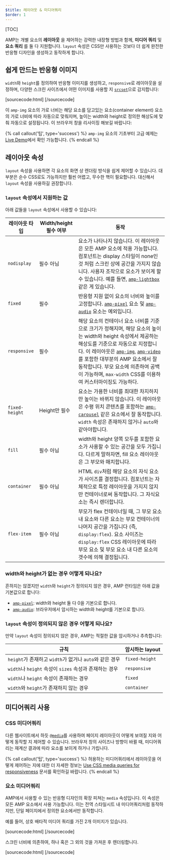 ```yaml
---
$title: 레이아웃 & 미디어쿼리
$order: 1
---
```

[TOC]

AMP는 개별 요소의 **레이아웃** 을 제어하는 강력한 내장형 방법과 함께, **미디어 쿼리** 및 **요소 쿼리** 를 둘 다 지원합니다.
`layout` 속성은 CSS만 사용하는 것보다 더 쉽게 완전한 반응형 디자인을 생성하고 동작하게 합니다.

## 쉽게 만드는 반응형 이미지

`width`와 `height`를 정의하여 반응형 이미지를 생성하고, `responsive`로 레이아웃을 설정하며,
다양한 스크린 사이즈에서 어떤 이미지를 사용할 지 [`srcset`](/docs/guides/responsive/art_direction.html)으로 감지합니다:

[sourcecode:html]
<amp-img
    src="/img/narrow.jpg"
    srcset="/img/wide.jpg 640w,
           /img/narrow.jpg 320w"
    width="1698"
    height="2911"
    layout="responsive"
    alt="an image">
</amp-img>
[/sourcecode]

이 `amp-img` 요소의 가로 너비는 해당 요소를 담고있는 요소(container element) 요소의
가로 너비에 따라 자동으로 맞춰지며, 높이는 width와 height로 정의한 해상도에 맞춰 자동으로 설정됩니다.
이 브라우저 창을 리사이징 해보길 바랍니다:

<amp-img src="/static/img/background.jpg" width="1920" height="1080" layout="responsive"></amp-img>

{% call callout('팁', type='success') %}
`amp-img` 요소의 기초부터 고급 예제는 [Live Demo](https://ampbyexample.com/components/amp-img/)에서 확인 가능합니다.
{% endcall %}

## 레이아웃 속성
`layout` 속성을 사용하면 각 요소의 화면 상 렌더링 방식을 쉽게 제어할 수 있습니다.
대부분은 순수 CSS로도 가능하지만 훨씬 어렵고, 무수한 핵이 필요합니다.
대신해서 `layout` 속성을 사용하길 권장합니다.

### `layout` 속성에서 지원하는 값

아래 값들을 `layout` 속성에서 사용할 수 있습니다:

<table>
  <thead>
    <tr>
      <th data-th="Layout type" class="col-twenty">레이아웃 타입</th>
      <th data-th="Width/height required" class="col-twenty">Width/height 필수 여부</th>
      <th data-th="Behavior">동작</th>
    </tr>
  </thead>
  <tbody>
    <tr>
      <td data-th="Layout type" class="col-twenty"><code>nodisplay</code></td>
      <td data-th="Description" class="col-twenty">필수 아님</td>
      <td data-th="Behavior">요소가 나타나지 않습니다. 이 레이아웃은 모든 AMP 요소에 적용 가능합니다. 컴포넌트는 display 스타일이 none인 것 처럼 스크린 상에 공간을 가지지 않습니다. 사용자 조작으로 요소가 보이게 할 수 있습니다. 예를 들면, <a href="/docs/reference/extended/amp-lightbox.html"><code>amp-lightbox</code></a> 같은 게 있습니다.</td>
    </tr>
    <tr>
      <td data-th="Layout type" class="col-twenty"><code>fixed</code></td>
      <td data-th="Description" class="col-twenty">필수</td>
      <td data-th="Behavior">반응형 지원 없이 요소의 너비와 높이를 고정합니다. <a href="/docs/reference/amp-pixel.html"><code>amp-pixel</code></a> 요소 및 <a href="/docs/reference/extended/amp-audio.html"><code>amp-audio</code></a> 요소는 예외입니다.</td>
    </tr>
    <tr>
      <td data-th="Layout type" class="col-twenty"><code>responsive</code></td>
      <td data-th="Description" class="col-twenty">필수</td>
      <td data-th="Behavior">
      해당 요소의 컨테이너 요소 너비를 기준으로 크기가 정해지며,
      해당 요소의 높이는 width와 height 속성에서 제공하는 해상도를 기준으로 자동으로 지정합니다.
      이 레이아웃은 <a href="/docs/reference/amp-img.html"><code>amp-img</code></a>, <a href="/docs/reference/amp-video.html"><code>amp-video</code></a>를 포함한 대부분의 AMP 요소에서 잘 동작합니다.
      부모 요소에 의존하여 공백이 가능하며, <code>max-width</code> CSS를 이용하여 커스터마이징도 가능하다.</td>
    </tr>
    <tr>
      <td data-th="Layout type" class="col-twenty"><code>fixed-height</code></td>
      <td data-th="Description" class="col-twenty">Height만 필수</td>
      <td data-th="Behavior">요소는 가용한 너비를 최대한 차지하지만 높이는 바뀌지 않습니다. 이 레이아웃은 수평 위치 콘텐츠를 포함하는 <a href="/docs/reference/extended/amp-carousel.html"><code>amp-carousel</code></a> 같은 요소에서 잘 동작합니다. <code>width</code> 속성은 존재하지 않거나 <code>auto</code>와 같아야합니다.</td>
    </tr>
    <tr>
      <td data-th="Layout type" class="col-twenty"><code>fill</code></td>
      <td data-th="Description" class="col-twenty">필수 아님</td>
      <td data-th="Behavior">width와 height 양쪽 모두를 포함한 요소가 사용할 수 있는 공간을 모두 가집니다. 다르게 말하자면, fill 요소 레이아웃은 그 부모와 매치합니다.</td>
    </tr>
    <tr>
      <td data-th="Layout type" class="col-twenty"><code>container</code></td>
      <td data-th="Description" class="col-twenty">필수 아님</td>
      <td data-th="Behavior">HTML <code>div</code>처럼 해당 요소의 자식 요소가 사이즈를 결정합니다. 컴포넌트는 자체적으로 특정 레이아웃을 가지지 않지만 컨테이너로써 동작합니다. 그 자식요소는 즉시 렌더합니다.</td>
    </tr>
    <tr>
      <td data-th="Layout type" class="col-twenty"><code>flex-item</code></td>
      <td data-th="Description" class="col-twenty">필수 아님</td>
      <td data-th="Behavior">부모가 flex 컨테이너일 때, 그 부모 요소 내 요소와 다른 요소는 부모 컨테이너의 나머지 공간을 가집니다 (즉, <code>display:flex</code>). 요소 사이즈는 <code>display:flex</code> CSS 레이아웃에 따라 부모 요소 및  부모 요소 내 다른 요소의 갯수에 의해 결정됩니다.</td>
    </tr>
  </tbody>
</table>

### width와 height가 없는 경우 어떻게 되나요?

흔하지는 않겠지만 `width`와 `height`가 정의되지 않은 경우,
AMP 런타임은 아래 값을 기본값으로 합니다:

* [`amp-pixel`](/docs/reference/amp-pixel.html): width와 height 둘 다 0을 기본으로 합니다.
* [`amp-audio`](/docs/reference/extended/amp-audio.html): 브라우저에서 암시하는 width와 height를 기본으로 합니다.

### <code>layout</code> 속성이 정의되지 않은 경우 어떻게 되나요?

만약 <code>layout</code> 속성이 정의되지 않은 경우,
AMP는 적절한 값을 암시하거나 추측합니다:

<table>
  <thead>
    <tr>
      <th data-th="Rule">규칙</th>
      <th data-th="Inferred layout" class="col-thirty">암시하는 layout</th>
    </tr>
  </thead>
  <tbody>
    <tr>
      <td data-th="Rule"><code>height</code>가 존재하고 <code>width</code>가 없거나 <code>auto</code>와 같은 경우</td>
      <td data-th="Inferred layout"><code>fixed-height</code></td>
    </tr>
    <tr>
      <td data-th="Rule">
      <code>width</code>나 <code>height</code> 속성이 <code>sizes</code> 속성과 존재하는 경우</td>
      <td data-th="Inferred layout"><code>responsive</code></td>
    </tr>
    <tr>
      <td data-th="Rule"><code>width</code>나 <code>height</code> 속성이 존재하는 경우</td>
      <td data-th="Inferred layout"><code>fixed</code></td>
    </tr>
    <tr>
      <td data-th="Rule"><code>width</code>와 <code>height</code>가 존재하지 않는 경우</td>
      <td data-th="Inferred layout"><code>container</code></td>
    </tr>
  </tbody>
</table>

## 미디어쿼리 사용

### CSS 미디어쿼리

다른 웹사이트에서 하듯 [`@media`](https://developer.mozilla.org/en-US/docs/Web/CSS/@media)를 사용하여
페이지 레이아웃이 어떻게 보여질 지와 어떻게 동작할 지 제어할 수 있습니다.
브라우저 창의 사이즈나 방향이 바뀔 때,
미디어쿼리는 재계산 결과에 따라 요소를 보이게 하거나 가립니다.

{% call callout('팁', type='success') %}
허용하는 미디어쿼리에서 레이아웃을 어떻게 제어하는 지에 대한 더 자세한 정보는 [Use CSS media queries for responsiveness](https://developers.google.com/web/fundamentals/design-and-ui/responsive/fundamentals/use-media-queries?hl=en) 문서를 확인하길 바랍니다.
{% endcall %}

### 요소 미디어쿼리

AMP에서 사용할 수 있는 반응형 디자인의 확장 피쳐는 `media` 속성입니다.
이 속성은 모든 AMP 요소에서 사용 가능합니다.
이는 전역 스타일시트 내 미디어쿼리처럼 동작하지만, 단일 페이지에서 정의한 요소에서만 동작합니다.

예를 들어, 상호 배타적 미디어 쿼리를 가진 2개 이미지가 있습니다.

[sourcecode:html]
<amp-img
    media="(min-width: 650px)"
    src="wide.jpg"
    width=466
    height=355
    layout="responsive">
</amp-img>
[/sourcecode]

스크린 너비에 의존하여, 하나 혹은 그 외의 것을 가져온 후 렌더링합니다.

[sourcecode:html]
<amp-img
    media="(max-width: 649px)"
    src="narrow.jpg"
    width=527
    height=193
    layout="responsive">
</amp-img>
[/sourcecode]
